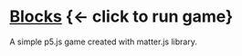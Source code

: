 # [Blocks][1] {<- click to run game}
A simple p5.js game created with matter.js library.

[1]: https://purefour.github.io/Blocks/
